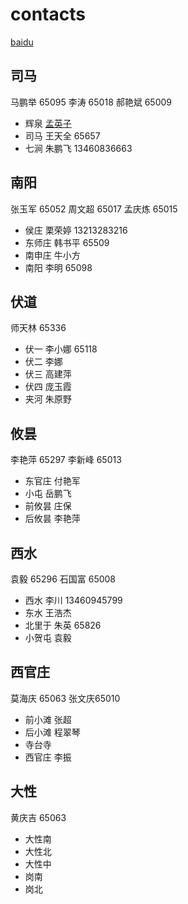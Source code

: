 # contacts
<a href="http://baidu.com">baidu</a>
## 司马
马鹏举 65095 李涛 65018 郝艳斌 65009
* 辉泉 <a href="tel:65861">孟英子</a>
* 司马 王天全 65657
* 七涧 朱鹏飞 13460836663

## 南阳  
张玉军 65052 周文超 65017 孟庆炼 65015
* 侯庄 栗荣婷 13213283216
* 东师庄 韩书平 65509
* 南申庄 牛小方
* 南阳 李明 65098

## 伏道 
师天林 65336 
* 伏一 李小娜 65118
* 伏二 李娜
* 伏三 高建萍
* 伏四 庞玉霞
* 夹河 朱原野

## 攸昙 
李艳萍 65297 李新峰 65013
* 东官庄 付艳军
* 小屯 岳鹏飞
* 前攸昙 庄保
* 后攸昙 李艳萍

## 西水 
袁毅 65296 石国富 65008
* 西水 李川 13460945799
* 东水 王浩杰 
* 北里于 朱英 65826
* 小贺屯 袁毅

## 西官庄 
莫海庆 65063 张文庆65010
* 前小滩 张超
* 后小滩 程翠琴
* 寺台寺
* 西官庄 李振

## 大性 
黄庆吉 65063
* 大性南
* 大性北
* 大性中
* 岗南
* 岗北
